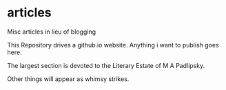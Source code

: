 # articles
Misc articles in lieu of blogging

This Repository drives a github.io website. Anything i want to publish goes here.

The largest section is devoted to the Literary Estate of M A Padlipsky.

Other things will appear as whimsy strikes. 

